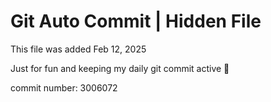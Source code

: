 # Git Auto Commit | Hidden File

This file was added Feb 12, 2025

Just for fun and keeping my daily git commit active 🤪

commit number: 3006072
